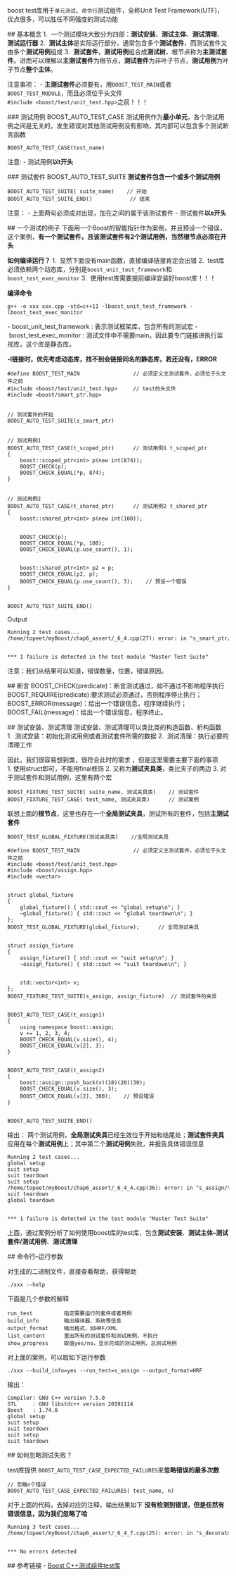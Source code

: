 boost test库用于`单元测试`、`命令行`测试组件，全称Unit Test Framework(UTF)，优点很多，可以胜任不同强度的测试功能


## 基本概念
1.  一个测试模块大致分为四部：**测试安装**、**测试主体**、**测试清理**、**测试运行器**
2.  **测试主体**是实际运行部分，通常包含多个**测试套件**，而测试套件又由多个**测试用例**组成
3.  **测试套件**，**测试用例**组合成**测试树**，根节点称为**主测试套件**。进而可以理解以**主测试套件**为根节点，**测试套件**为非叶子节点，**测试用例**为叶子节点**整个主体**。


注意事项：
- **主测试套件**必须要有，用`BOOST_TEST_MAIN`或者`BOOST_TEST_MODULE`，而且必须位于头文件`#include <boost/test/unit_test.hpp>`之前！！！


### 测试用例 BOOST_AUTO_TEST_CASE
测试用例作为**最小单元**，各个测试用例之间是无关的，发生错误对其他测试用例没有影响，其内部可以包含多个测试断言函数
```
BOOST_AUTO_TEST_CASE(test_name)
```
注意:
- 测试用例**以t开头**


### 测试套件 BOOST_AUTO_TEST_SUITE
**测试套件包含一个或多个测试用例**
```
BOOST_AUTO_TEST_SUITE( suite_name)    // 开始
BOOST_AUTO_TEST_SUITE_END()            // 结束
```
注意：
- 上面两句必须成对出现，加在之间的属于该测试套件
- 测试套件**以s开头**


## 一个测试的例子
下面用一个Boost的智能指针作为案例，并且预设一个错误，
这个案例，**有一个测试套件，且该测试套件有2个测试用例，当然根节点必须在开头**


**如何编译运行？**
1.  显然下面没有main函数，直接编译链接肯定会出错
2.  test库必须依赖两个动态库，分别是`boost_unit_test_framework`和`boost_test_exec_monitor`
3.  使用test库需要提前编译安装好boost库！！！


**编译命令**
```
g++ -o xxx xxx.cpp -std=c++11 -lboost_unit_test_framework -lboost_test_exec_monitor
```

- boost_unit_test_framework : 表示测试框架库，包含所有的测试宏
- boost_test_exec_monitor : 测试文件中不需要main，因此要专门链接进执行监视库，这个库是静态库。

**-l链接时，优先考虑动态库，找不到会链接同名的静态库，若还没有，ERROR**


```
#define BOOST_TEST_MAIN                 // 必须定义主测试套件，必须位于头文件之前
#include <boost/test/unit_test.hpp>     // test的头文件
#include <boost/smart_ptr.hpp>


// 测试套件的开始
BOOST_AUTO_TEST_SUITE(s_smart_ptr)


// 测试用例1
BOOST_AUTO_TEST_CASE(t_scoped_ptr)      // 测试用例1 t_scoped_ptr
{
    boost::scoped_ptr<int> p(new int(874));
    BOOST_CHECK(p);
    BOOST_CHECK_EQUAL(*p, 874);
}


// 测试用例2
BOOST_AUTO_TEST_CASE(t_shared_ptr)      // 测试用例2 t_shared_ptr
{
    boost::shared_ptr<int> p(new int(100));


    BOOST_CHECK(p);
    BOOST_CHECK_EQUAL(*p, 100);
    BOOST_CHECK_EQUAL(p.use_count(), 1);


    boost::shared_ptr<int> p2 = p;
    BOOST_CHECK_EQUAL(p2, p);
    BOOST_CHECK_EQUAL(p.use_count(), 3);    // 预设一个错误
}


BOOST_AUTO_TEST_SUITE_END()
```

Output
```
Running 2 test cases...
/home/topeet/myBoost/chap6_assert/_6_4.cpp(27): error: in "s_smart_ptr/t_shared_ptr": check p.use_count() == 3 has failed [2 != 3]


*** 1 failure is detected in the test module "Master Test Suite"
```
注意：我们从结果可以知道，错误数量，位置，错误原因。


## 断言
BOOST_CHECK(predicate)：断言测试通过，如不通过不影响程序执行
BOOST_REQUIRE(predicate):要求测试必须通过，否则程序停止执行；
BOOST_ERROR(message)：给出一个错误信息，程序继续执行；
BOOST_FAIL(message)：给出一个错误信息，程序终止。

## 测试安装、测试清理
测试安装、测试清理可以类比类的构造函数、析构函数
1.  测试安装：初始化测试用例或者测试套件所需的数据
2.  测试清理：执行必要的清理工作


因此，我们很容易想到类，很符合此时的需求 ，但是这里需要主要下面的事项
1. 使用struct即可，不能用final修饰
2. 又称为**测试夹具类**，类比夹子的两边
3. 对于测试套件和测试用例，这里有两个宏

```
BOOST_FIXTURE_TEST_SUITE( suite_name, 测试夹具类)    // 测试套件
BOOST_FIXTURE_TEST_CASE( test_name, 测试夹具类)      // 测试案例
```

联想上面的**根节点**，这里也存在一个**全局测试夹具**，测试所有的套件，包括**主测试套件**

```
BOOST_TEST_GLOBAL_FIXTURE(测试夹具类)    //全局测试夹具
```

```
#define BOOST_TEST_MAIN                 // 必须定义主测试套件，必须位于头文件之前
#include <boost/test/unit_test.hpp>
#include <boost/assign.hpp>
#include <vector>


struct global_fixture
{
    global_fixture() { std::cout << "global setup\n"; }
    ~global_fixture() { std::cout << "global teardown\n"; }
};
BOOST_TEST_GLOBAL_FIXTURE(global_fixture);      // 全局测试夹具


struct assign_fixture
{
    assign_fixture() { std::cout << "suit setup\n"; }
    ~assign_fixture() { std::cout << "suit teardown\n"; }


    std::vector<int> v;
};
BOOST_FIXTURE_TEST_SUITE(s_assign, assign_fixture)  // 测试套件的夹具


BOOST_AUTO_TEST_CASE(t_assign1)
{
    using namespace boost::assign;
    v += 1, 2, 3, 4;
    BOOST_CHECK_EQUAL(v.size(), 4);
    BOOST_CHECK_EQUAL(v[2], 3);
}


BOOST_AUTO_TEST_CASE(t_assign2)
{
    boost::assign::push_back(v)(10)(20)(30);
    BOOST_CHECK_EQUAL(v.size(), 3);
    BOOST_CHECK_EQUAL(v[2], 300);    // 预设错误
}


BOOST_AUTO_TEST_SUITE_END()
```

输出：
两个测试用例，**全局测试夹具**已经生效位于开始和结尾处；**测试套件夹具**应用在每个**测试用例**上；其中第二个**测试用例**失败，并报告具体错误信息

```
Running 2 test cases...
global setup
suit setup
suit teardown
suit setup
/home/topeet/myBoost/chap6_assert/_6_4_4.cpp(36): error: in "s_assign/t_assign2": check v[2] == 300 has failed [30 != 300]
suit teardown
global teardown


*** 1 failure is detected in the test module "Master Test Suite"
```
上面，通过案例分析了如何使用boost库的test库，包含**测试安装**、**测试主体–测试套件/测试用例**、**测试清理**


## 命令行–运行参数

对生成的二进制文件，直接查看帮助，获得帮助
```
./xxx --help
```

下面是几个参数的解释
```
run_test          指定需要运行的套件或者用例
build_info        输出编译器、系统等信息
output_format     输出格式，如HRF/XML
list_content      里出所有的测试套件和测试用例，不执行
show_progress     取值yes/no，显示完成的测试用例、总测试用例
```


对上面的案例，可以取如下运行参数


```prism
./xxx --build_info=yes --run_test=s_assign --output_format=HRF
```

输出：
```
Compiler: GNU C++ version 7.5.0
STL     : GNU libstdc++ version 20191114
Boost   : 1.74.0
global setup
suit setup
suit teardown
suit setup
suit teardown
```



## 如何忽略测试失败？

test库提供 `BOOST_AUTO_TEST_CASE_EXPECTED_FAILURES`来**忽略错误的最多次数**

```
// 忽略n个错误
BOOST_AUTO_TEST_CASE_EXPECTED_FAILURES( test_name, n)
```

对于上面的代码，去掉对应的注释，输出结果如下
**没有检测到错误，但是任然有错误信息，因为我们忽略了哈**


```
Running 3 test cases...
/home/topeet/myBoost/chap6_assert/_6_4_7.cpp(25): error: in "s_decorator/t_case3": check *p == 875 has failed [874 != 875]


*** No errors detected
```


## 参考链接
- [Boost C++测试组件test库](https://blog.csdn.net/weixin_39956356/article/details/111385774)